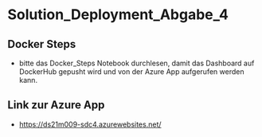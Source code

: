 # Solution_Deployment_Abgabe_4

## Docker Steps
- bitte das Docker_Steps Notebook durchlesen, damit das Dashboard auf DockerHub gepusht wird und von der Azure App aufgerufen werden kann.

## Link zur Azure App
- https://ds21m009-sdc4.azurewebsites.net/
